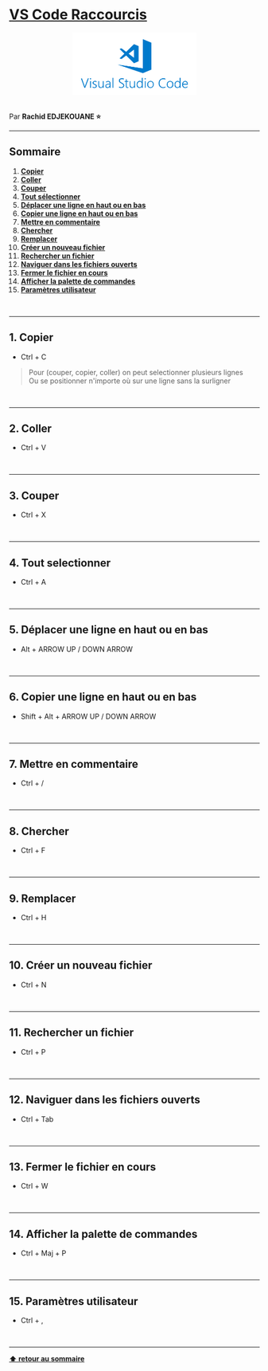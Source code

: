 # [VS Code Raccourcis](https://flaviocopes.com/vscode/)

<center>
<img src="img/vscode.png" alt="Emmet logo" width="250">
</center>

<br>

Par **Rachid EDJEKOUANE ⭐️**

---

## Sommaire

1. **[Copier](#1-copier)**
2. **[Coller](#2-coller)**
3. **[Couper](#3-couper)**
4. **[Tout sélectionner](#4-tout-selectionner)**
5. **[Déplacer une ligne en haut ou en bas](#5-déplacer-une-ligne-en-haut-ou-en-bas)**
6. **[Copier une ligne en haut ou en bas](#6-copier-une-ligne-en-haut-ou-en-bas)**
7. **[Mettre en commentaire](#7-mettre-en-commentaire)**
8. **[Chercher](#8-chercher)**
9. **[Remplacer](#9-remplacer)**
10. **[Créer un nouveau fichier](#10-créer-un-nouveau-fichier)**
11. **[Rechercher un fichier](#11-rechercher-un-fichier)**
12. **[Naviguer dans les fichiers ouverts](#12-naviguer-dans-les-fichiers-ouverts)**
13. **[Fermer le fichier en cours](#13-fermer-le-fichier-en-cours)**
14. **[Afficher la palette de commandes](#14-afficher-la-palette-de-commandes)**
15. **[Paramètres utilisateur](#15-paramètres-utilisateur)**

<br>

---

## 1. Copier

- Ctrl + C

> Pour (couper, copier, coller) on peut selectionner plusieurs lignes  
> Ou se positionner n'importe où sur une ligne sans la surligner

<br>

---

## 2. Coller

- Ctrl + V

<br>

---

## 3. Couper

- Ctrl + X

<br>

---

## 4. Tout selectionner

- Ctrl + A

<br>

---

## 5. Déplacer une ligne en haut ou en bas

- Alt + ARROW UP / DOWN ARROW

<br>

---

## 6. Copier une ligne en haut ou en bas

- Shift + Alt + ARROW UP / DOWN ARROW

<br>

---

## 7. Mettre en commentaire

- Ctrl + /

<br>

---

## 8. Chercher

- Ctrl + F

<br>

---

## 9. Remplacer

- Ctrl + H

<br>

---

## 10. Créer un nouveau fichier

- Ctrl + N

<br>

---

## 11. Rechercher un fichier

- Ctrl + P

<br>

---

## 12. Naviguer dans les fichiers ouverts

- Ctrl + Tab

<br>

---

## 13. Fermer le fichier en cours

- Ctrl + W

<br>

---

## 14. Afficher la palette de commandes

- Ctrl + Maj + P

<br>

---

## 15. Paramètres utilisateur

- Ctrl + ,

<br>

---

**[⬆ retour au sommaire](#)**
